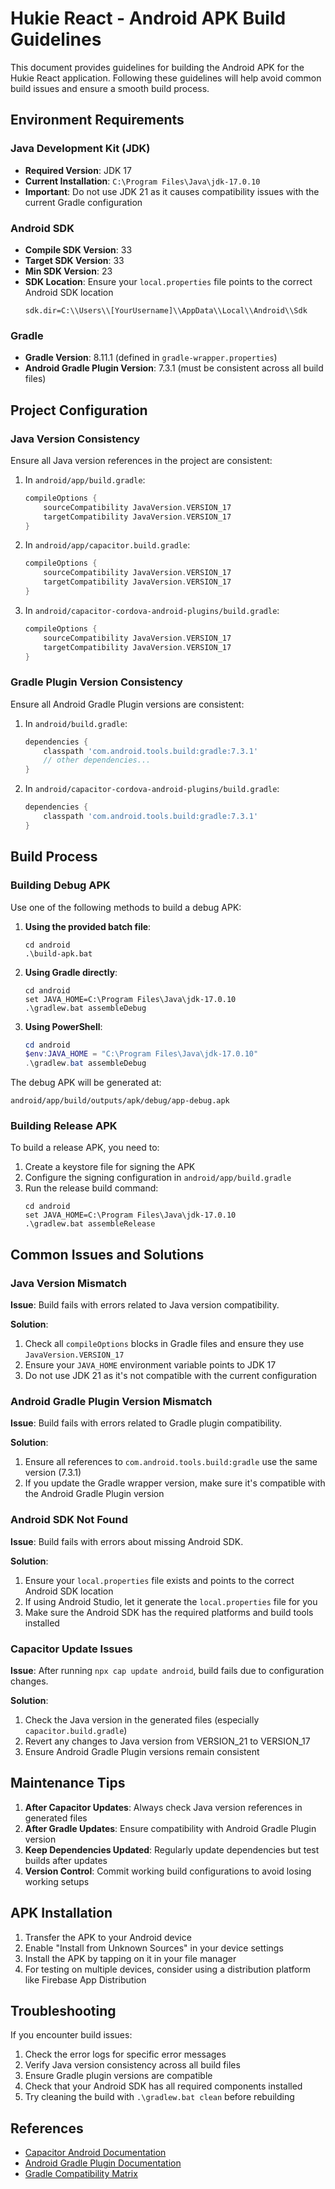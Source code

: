 # Hukie React - Android APK Build Guidelines

This document provides guidelines for building the Android APK for the Hukie React application. Following these guidelines will help avoid common build issues and ensure a smooth build process.

## Environment Requirements

### Java Development Kit (JDK)
- **Required Version**: JDK 17
- **Current Installation**: `C:\Program Files\Java\jdk-17.0.10`
- **Important**: Do not use JDK 21 as it causes compatibility issues with the current Gradle configuration

### Android SDK
- **Compile SDK Version**: 33
- **Target SDK Version**: 33
- **Min SDK Version**: 23
- **SDK Location**: Ensure your `local.properties` file points to the correct Android SDK location
  ```
  sdk.dir=C:\\Users\\[YourUsername]\\AppData\\Local\\Android\\Sdk
  ```

### Gradle
- **Gradle Version**: 8.11.1 (defined in `gradle-wrapper.properties`)
- **Android Gradle Plugin Version**: 7.3.1 (must be consistent across all build files)

## Project Configuration

### Java Version Consistency
Ensure all Java version references in the project are consistent:

1. In `android/app/build.gradle`:
   ```gradle
   compileOptions {
       sourceCompatibility JavaVersion.VERSION_17
       targetCompatibility JavaVersion.VERSION_17
   }
   ```

2. In `android/app/capacitor.build.gradle`:
   ```gradle
   compileOptions {
       sourceCompatibility JavaVersion.VERSION_17
       targetCompatibility JavaVersion.VERSION_17
   }
   ```

3. In `android/capacitor-cordova-android-plugins/build.gradle`:
   ```gradle
   compileOptions {
       sourceCompatibility JavaVersion.VERSION_17
       targetCompatibility JavaVersion.VERSION_17
   }
   ```

### Gradle Plugin Version Consistency
Ensure all Android Gradle Plugin versions are consistent:

1. In `android/build.gradle`:
   ```gradle
   dependencies {
       classpath 'com.android.tools.build:gradle:7.3.1'
       // other dependencies...
   }
   ```

2. In `android/capacitor-cordova-android-plugins/build.gradle`:
   ```gradle
   dependencies {
       classpath 'com.android.tools.build:gradle:7.3.1'
   }
   ```

## Build Process

### Building Debug APK
Use one of the following methods to build a debug APK:

1. **Using the provided batch file**:
   ```
   cd android
   .\build-apk.bat
   ```

2. **Using Gradle directly**:
   ```
   cd android
   set JAVA_HOME=C:\Program Files\Java\jdk-17.0.10
   .\gradlew.bat assembleDebug
   ```

3. **Using PowerShell**:
   ```powershell
   cd android
   $env:JAVA_HOME = "C:\Program Files\Java\jdk-17.0.10"
   .\gradlew.bat assembleDebug
   ```

The debug APK will be generated at:
```
android/app/build/outputs/apk/debug/app-debug.apk
```

### Building Release APK
To build a release APK, you need to:

1. Create a keystore file for signing the APK
2. Configure the signing configuration in `android/app/build.gradle`
3. Run the release build command:
   ```
   cd android
   set JAVA_HOME=C:\Program Files\Java\jdk-17.0.10
   .\gradlew.bat assembleRelease
   ```

## Common Issues and Solutions

### Java Version Mismatch
**Issue**: Build fails with errors related to Java version compatibility.

**Solution**:
1. Check all `compileOptions` blocks in Gradle files and ensure they use `JavaVersion.VERSION_17`
2. Ensure your `JAVA_HOME` environment variable points to JDK 17
3. Do not use JDK 21 as it's not compatible with the current configuration

### Android Gradle Plugin Version Mismatch
**Issue**: Build fails with errors related to Gradle plugin compatibility.

**Solution**:
1. Ensure all references to `com.android.tools.build:gradle` use the same version (7.3.1)
2. If you update the Gradle wrapper version, make sure it's compatible with the Android Gradle Plugin version

### Android SDK Not Found
**Issue**: Build fails with errors about missing Android SDK.

**Solution**:
1. Ensure your `local.properties` file exists and points to the correct Android SDK location
2. If using Android Studio, let it generate the `local.properties` file for you
3. Make sure the Android SDK has the required platforms and build tools installed

### Capacitor Update Issues
**Issue**: After running `npx cap update android`, build fails due to configuration changes.

**Solution**:
1. Check the Java version in the generated files (especially `capacitor.build.gradle`)
2. Revert any changes to Java version from VERSION_21 to VERSION_17
3. Ensure Android Gradle Plugin versions remain consistent

## Maintenance Tips

1. **After Capacitor Updates**: Always check Java version references in generated files
2. **After Gradle Updates**: Ensure compatibility with Android Gradle Plugin version
3. **Keep Dependencies Updated**: Regularly update dependencies but test builds after updates
4. **Version Control**: Commit working build configurations to avoid losing working setups

## APK Installation

1. Transfer the APK to your Android device
2. Enable "Install from Unknown Sources" in your device settings
3. Install the APK by tapping on it in your file manager
4. For testing on multiple devices, consider using a distribution platform like Firebase App Distribution

## Troubleshooting

If you encounter build issues:

1. Check the error logs for specific error messages
2. Verify Java version consistency across all build files
3. Ensure Gradle plugin versions are compatible
4. Check that your Android SDK has all required components installed
5. Try cleaning the build with `.\gradlew.bat clean` before rebuilding

## References

- [Capacitor Android Documentation](https://capacitorjs.com/docs/android)
- [Android Gradle Plugin Documentation](https://developer.android.com/studio/build)
- [Gradle Compatibility Matrix](https://developer.android.com/studio/releases/gradle-plugin#updating-gradle)
